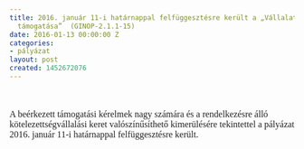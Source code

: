 ```yaml
---
title: 2016. január 11-i határnappal felfüggesztésre került a „Vállalatok K+F+I tevékenységének
  támogatása”  (GINOP-2.1.1-15)
date: 2016-01-13 00:00:00 Z
categories:
- pályázat
layout: post
created: 1452672076
---
```


<p style="margin-right: 0cm; margin-left: 0cm; font-size: 12pt; font-family: 'Times New Roman', serif; color: #222222;">&nbsp;</p><p style="margin-right: 0cm; margin-left: 0cm; font-size: 12pt; font-family: 'Times New Roman', serif; color: #222222;">A beérkezett támogatási kérelmek nagy számára és a rendelkezésre álló kötelezettségvállalási keret valószínűsíthető kimerülésére tekintettel a pályázat 2016. január 11-i határnappal felfüggesztésre került. &nbsp;</p>

